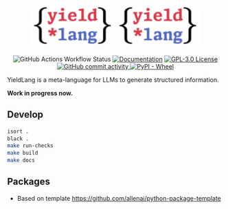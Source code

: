 <h1 align="center">
<img src="https://raw.githubusercontent.com/YieldLang/yieldlang/main/docs/source/_static/logo.min.svg#gh-dark-mode-only" alt="YieldLang LOGO" width="38.2%"/>

<img src="https://raw.githubusercontent.com/YieldLang/yieldlang/main/docs/source/_static/logo.min.svg#gh-light-mode-only" alt="YieldLang LOGO" width="38.2%"/>
</h1>

<p align="center">
  <img alt="GitHub Actions Workflow Status" src="https://github.com/yieldlang/yieldlang/actions/workflows/main.yml/badge.svg">
  <a href="https://docs.yieldlang.com/">
    <img alt="Documentation" src="https://readthedocs.org/projects/yieldlang/badge/?version=latest"
  /></a>
  <a href="https://github.com/YieldLang/yieldlang/blob/main/LICENSE">
    <img alt="GPL-3.0 License" src="https://img.shields.io/badge/license-GPLv3.0-brightgreen"
  /></a>
  <a href="https://github.com/YieldLang/yieldlang/commits/main/">
    <img alt="GitHub commit activity" src="https://img.shields.io/github/commit-activity/m/yieldlang/yieldlang">
  </a>
  <a href="https://pypi.org/project/yieldlang/">
    <img alt="PyPI - Wheel" src="https://img.shields.io/pypi/wheel/yieldlang">
  </a>
</p>

YieldLang is a meta-language for LLMs to generate structured information.

**Work in progress now.**

## Develop

```bash
isort .
black .
make run-checks
make build
make docs
```

## Packages

- Based on template https://github.com/allenai/python-package-template